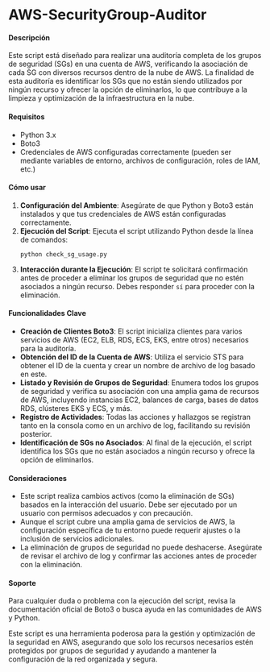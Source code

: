 # AWS-SecurityGroup-Auditor

#### Descripción

Este script está diseñado para realizar una auditoría completa de los grupos de seguridad (SGs) en una cuenta de AWS, verificando la asociación de cada SG con diversos recursos dentro de la nube de AWS. La finalidad de esta auditoría es identificar los SGs que no están siendo utilizados por ningún recurso y ofrecer la opción de eliminarlos, lo que contribuye a la limpieza y optimización de la infraestructura en la nube.

#### Requisitos

- Python 3.x
- Boto3
- Credenciales de AWS configuradas correctamente (pueden ser mediante variables de entorno, archivos de configuración, roles de IAM, etc.)

#### Cómo usar

1. **Configuración del Ambiente**: Asegúrate de que Python y Boto3 están instalados y que tus credenciales de AWS están configuradas correctamente.
2. **Ejecución del Script**: Ejecuta el script utilizando Python desde la línea de comandos:
   ```
   python check_sg_usage.py
   ```
3. **Interacción durante la Ejecución**: El script te solicitará confirmación antes de proceder a eliminar los grupos de seguridad que no estén asociados a ningún recurso. Debes responder `sí` para proceder con la eliminación.

#### Funcionalidades Clave

- **Creación de Clientes Boto3**: El script inicializa clientes para varios servicios de AWS (EC2, ELB, RDS, ECS, EKS, entre otros) necesarios para la auditoría.
- **Obtención del ID de la Cuenta de AWS**: Utiliza el servicio STS para obtener el ID de la cuenta y crear un nombre de archivo de log basado en este.
- **Listado y Revisión de Grupos de Seguridad**: Enumera todos los grupos de seguridad y verifica su asociación con una amplia gama de recursos de AWS, incluyendo instancias EC2, balances de carga, bases de datos RDS, clústeres EKS y ECS, y más.
- **Registro de Actividades**: Todas las acciones y hallazgos se registran tanto en la consola como en un archivo de log, facilitando su revisión posterior.
- **Identificación de SGs no Asociados**: Al final de la ejecución, el script identifica los SGs que no están asociados a ningún recurso y ofrece la opción de eliminarlos.

#### Consideraciones

- Este script realiza cambios activos (como la eliminación de SGs) basados en la interacción del usuario. Debe ser ejecutado por un usuario con permisos adecuados y con precaución.
- Aunque el script cubre una amplia gama de servicios de AWS, la configuración específica de tu entorno puede requerir ajustes o la inclusión de servicios adicionales.
- La eliminación de grupos de seguridad no puede deshacerse. Asegúrate de revisar el archivo de log y confirmar las acciones antes de proceder con la eliminación.

#### Soporte

Para cualquier duda o problema con la ejecución del script, revisa la documentación oficial de Boto3 o busca ayuda en las comunidades de AWS y Python.

Este script es una herramienta poderosa para la gestión y optimización de la seguridad en AWS, asegurando que solo los recursos necesarios estén protegidos por grupos de seguridad y ayudando a mantener la configuración de la red organizada y segura.
